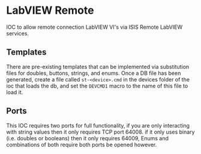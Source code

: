# LabVIEW Remote

IOC to allow remote connection LabVIEW VI's via ISIS Remote LabVIEW services.

## Templates
There are pre-existing templates that can be implemented via substitution files for doubles, buttons, strings, and enums.
Once a DB file has been generated, create a file called `st-<device>.cmd` in the devices folder of the ioc that loads the db, and set the `DEVCMD1` macro to the name of this file to load it.

## Ports
This IOC requires two ports for full functionality, if you are only interacting with string values then it only requires TCP port 64008. if it only uses binary (i.e. doubles or booleans) then it only requires 64009, Enums and combinations of both require both ports be opened however.

